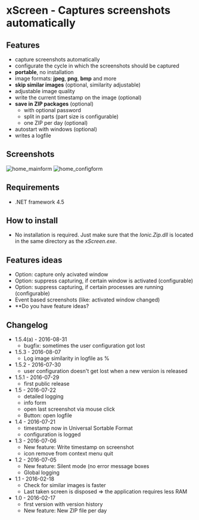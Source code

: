 # xScreen  -  Captures screenshots automatically


## Features
* capture screenshots automatically
* configurate the cycle in which the screenshots should be captured
* **portable**, no installation
* image formats: **jpeg**, **png**, **bmp** and more
* **skip similar images** (optional, similarity adjustable)
* adjustable image quality
* write the current timestamp on the image (optional)
* **save in ZIP packages** (optional)
	* with optional password
	* split in parts (part size is configurable)
	* one ZIP per day (optional)
* autostart with windows (optional)
* writes a logfile
## Screenshots
![home_mainform](https://user-images.githubusercontent.com/26574474/32983857-d4d5b332-cc9b-11e7-9bd7-6412aaf4cef5.png)
![home_configform](https://user-images.githubusercontent.com/26574474/32983858-d4f23764-cc9b-11e7-8724-3af2168f8869.png)
## Requirements
* .NET framework 4.5
## How to install
* No installation is required. Just make sure that the _Ionic.Zip.dll_ is located in the same directory as the _xScreen.exe_.
## Features ideas
* Option: capture only acivated window
* Option: suppress capturing, if certain window is activated (configurable)
* Option: suppress capturing, if certain processes are running (configurable)
* Event based screenshots (like: activated window changed)
* **Do you have feature ideas?
## Changelog
* 1.5.4(a) - 2016-08-31
	* bugfix: sometimes the user configuration got lost
* 1.5.3 - 2016-08-07
	* Log image similarity in logfile as %
* 1.5.2 - 2016-07-30
	* user configuration doesn't get lost when a new version is released
* 1.5.1 - 2016-07-29
	* first public release
* 1.5 - 2016-07-22
	* detailed logging
	* info form
	* open last screenshot via mouse click
	* Button: open logfile
* 1.4 - 2016-07-21
	* timestamp now in Universal Sortable Format
	* configuration is logged
* 1.3 - 2016-07-06
	* New feature: Write timestamp on screenshot
	* icon remove from context menu quit
* 1.2 - 2016-07-05
	* New feature: Silent mode (no error message boxes
	* Global logging
* 1.1 - 2016-02-18
	* Check for similar images is faster
	* Last taken screen is disposed => the application requires less RAM
* 1.0 - 2016-02-17
	* first version with version history
	* New feature: New ZIP file per day
